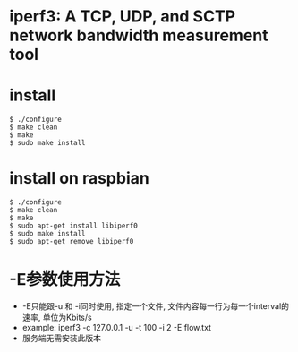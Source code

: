 iperf3:  A TCP, UDP, and SCTP network bandwidth measurement tool
================================================================
# install
``` 
$ ./configure
$ make clean
$ make
$ sudo make install
```
# install on raspbian
```
$ ./configure
$ make clean
$ make
$ sudo apt-get install libiperf0
$ sudo make install
$ sudo apt-get remove libiperf0
```

# -E参数使用方法
* -E只能跟-u 和 -i同时使用, 指定一个文件, 文件内容每一行为每一个interval的速率, 单位为Kbits/s
* example: iperf3 -c 127.0.0.1 -u -t 100 -i 2 -E flow.txt
* 服务端无需安装此版本
